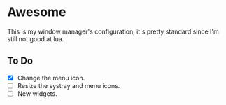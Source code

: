 # Awesome

This is my window manager's configuration, it's pretty standard since I'm still not good at lua.

## To Do

- [x] Change the menu icon.
- [ ] Resize the systray and menu icons.
- [ ] New widgets.
